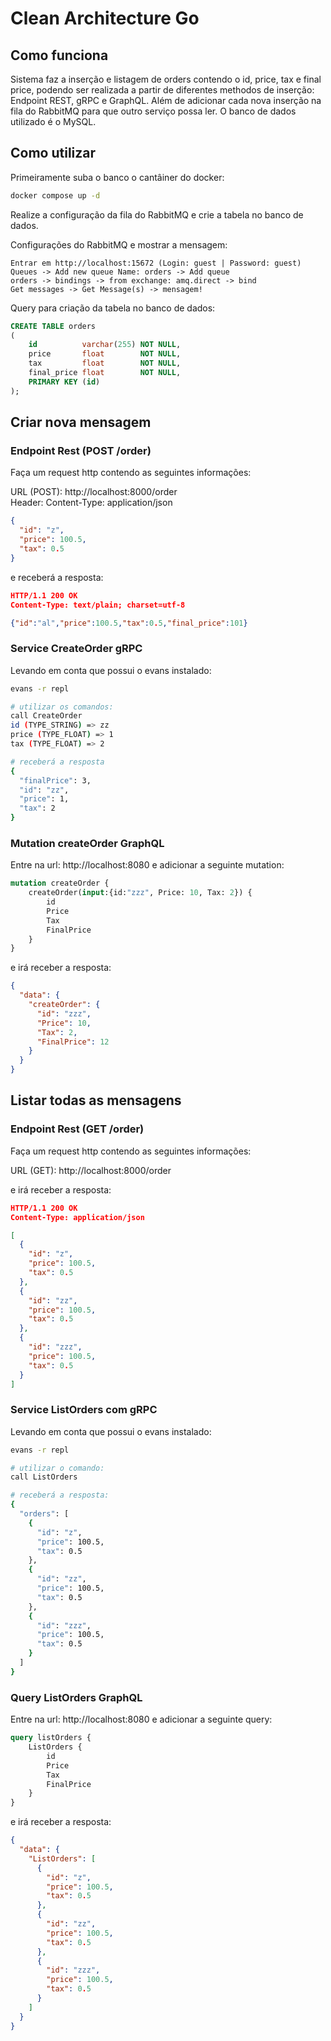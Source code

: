 # Clean Architecture Go

## Como funciona

Sistema faz a inserção e listagem de orders contendo o id, price, tax e final price, podendo ser realizada a partir
de diferentes methodos de inserção: Endpoint REST, gRPC e GraphQL. Além de adicionar cada nova inserção na fila do 
RabbitMQ para que outro serviço possa ler. O banco de dados utilizado é o MySQL.

## Como utilizar

Primeiramente suba o banco o cantâiner do docker:

```bash
docker compose up -d
```

Realize a configuração da fila do RabbitMQ e crie a tabela no banco de dados.

Configurações do RabbitMQ e mostrar a mensagem:

```text
Entrar em http://localhost:15672 (Login: guest | Password: guest)
Queues -> Add new queue Name: orders -> Add queue
orders -> bindings -> from exchange: amq.direct -> bind
Get messages -> Get Message(s) -> mensagem!
```

Query para criação da tabela no banco de dados:

```sql
CREATE TABLE orders
(
    id          varchar(255) NOT NULL,
    price       float        NOT NULL,
    tax         float        NOT NULL,
    final_price float        NOT NULL,
    PRIMARY KEY (id)
);
```

## Criar nova mensagem

### Endpoint Rest (POST /order)

Faça um request http contendo as seguintes informações:

URL (POST): http://localhost:8000/order \
Header: Content-Type: application/json

```json
{
  "id": "z",
  "price": 100.5,
  "tax": 0.5
}
```

e receberá a resposta:
```json
HTTP/1.1 200 OK
Content-Type: text/plain; charset=utf-8

{"id":"al","price":100.5,"tax":0.5,"final_price":101}
```

### Service CreateOrder gRPC

Levando em conta que possui o evans instalado:

```bash
evans -r repl

# utilizar os comandos:
call CreateOrder
id (TYPE_STRING) => zz
price (TYPE_FLOAT) => 1
tax (TYPE_FLOAT) => 2

# receberá a resposta
{
  "finalPrice": 3,
  "id": "zz",
  "price": 1,
  "tax": 2
}
```

### Mutation createOrder GraphQL

Entre na url: http://localhost:8080 e adicionar a seguinte mutation:

```graphql
mutation createOrder {
    createOrder(input:{id:"zzz", Price: 10, Tax: 2}) {
        id
        Price
        Tax
        FinalPrice
    }
}
```

e irá receber a resposta:

```json
{
  "data": {
    "createOrder": {
      "id": "zzz",
      "Price": 10,
      "Tax": 2,
      "FinalPrice": 12
    }
  }
}
```

## Listar todas as mensagens

### Endpoint Rest (GET /order)

Faça um request http contendo as seguintes informações:

URL (GET): http://localhost:8000/order

e irá receber a resposta:
```json
HTTP/1.1 200 OK
Content-Type: application/json

[
  {
    "id": "z", 
    "price": 100.5,
    "tax": 0.5
  },
  {
    "id": "zz",
    "price": 100.5,
    "tax": 0.5
  },
  {
    "id": "zzz",
    "price": 100.5,
    "tax": 0.5
  }
]
```

### Service ListOrders com gRPC

Levando em conta que possui o evans instalado:

```bash
evans -r repl

# utilizar o comando:
call ListOrders

# receberá a resposta:
{
  "orders": [
    {
      "id": "z", 
      "price": 100.5,
      "tax": 0.5
    },
    {
      "id": "zz",
      "price": 100.5,
      "tax": 0.5
    },
    {
      "id": "zzz",
      "price": 100.5,
      "tax": 0.5
    }
  ]
}
```

### Query ListOrders GraphQL

Entre na url: http://localhost:8080 e adicionar a seguinte query:
```graphql
query listOrders {
    ListOrders {
        id
        Price
        Tax
        FinalPrice
    }
}
```

e irá receber a resposta:
```json
{
  "data": {
    "ListOrders": [
      {
        "id": "z",
        "price": 100.5,
        "tax": 0.5
      },
      {
        "id": "zz",
        "price": 100.5,
        "tax": 0.5
      },
      {
        "id": "zzz",
        "price": 100.5,
        "tax": 0.5
      }
    ]
  }
}
```